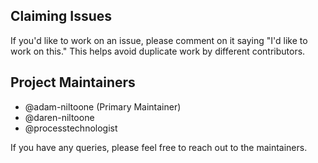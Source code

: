 ## Claiming Issues

If you'd like to work on an issue, please comment on it saying "I'd like to work on this." This helps avoid duplicate work by different contributors.

## Project Maintainers

- @adam-niltoone (Primary Maintainer)
- @daren-niltoone
- @processtechnologist

If you have any queries, please feel free to reach out to the maintainers.

